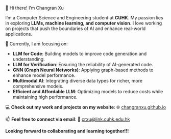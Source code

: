 👋 Hi there! I’m Changran Xu

I’m a Computer Science and Engineering student at **CUHK**. My passion lies in exploring **LLMs, machine learning, and computer vision**. I love working on projects that push the boundaries of AI and enhance real-world applications.

🌱 Currently, I am focusing on:
- **LLM for Code**: Building models to improve code generation and understanding.
- **LLM for Verification**: Ensuring the reliability of AI-generated code.
- **GNN (Graph Neural Networks)**: Applying graph-based methods to enhance model performance.
- **Multimodal AI**: Integrating diverse data types for richer, more comprehensive models.
- **Efficient and Affordable LLM**: Optimizing models to reduce costs while maintaining high performance.
 
💻 **Check out my work and projects on my website**:
🌐 [changranxu.github.io](https://changranxu.github.io/)  

📫 **Feel free to connect via email**:
📩 [crxu@link.cuhk.edu.hk](mailto:crxu@link.cuhk.edu.hk) 

**Looking forward to collaborating and learning together!!!**
